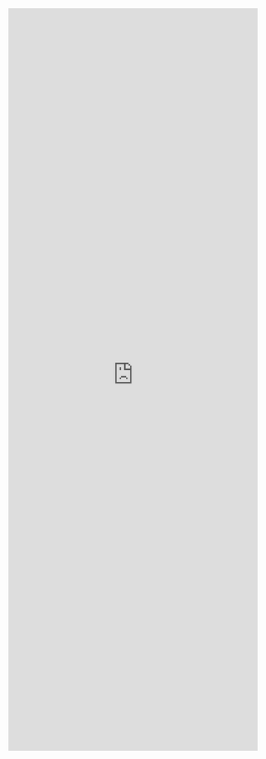 <iframe title='Dropdown Examples' src='https://fabricweb.z5.web.core.windows.net/pr-deploy-site/refs/pull/9333/merge/fabric-website-resources/dist/index.html#/examples/dropdown?docsExample=true' frameborder='no' width='100%' height='1500'>